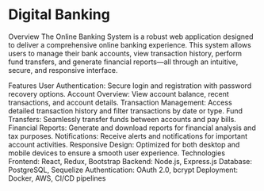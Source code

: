 # Digital Banking
Overview
The Online Banking System is a robust web application designed to deliver a comprehensive online banking experience. This system allows users to manage their bank accounts, view transaction history, perform fund transfers, and generate financial reports—all through an intuitive, secure, and responsive interface.

Features
User Authentication: Secure login and registration with password recovery options.
Account Overview: View account balance, recent transactions, and account details.
Transaction Management: Access detailed transaction history and filter transactions by date or type.
Fund Transfers: Seamlessly transfer funds between accounts and pay bills.
Financial Reports: Generate and download reports for financial analysis and tax purposes.
Notifications: Receive alerts and notifications for important account activities.
Responsive Design: Optimized for both desktop and mobile devices to ensure a smooth user experience.
Technologies
Frontend: React, Redux, Bootstrap
Backend: Node.js, Express.js
Database: PostgreSQL, Sequelize
Authentication: OAuth 2.0, bcrypt
Deployment: Docker, AWS, CI/CD pipelines
